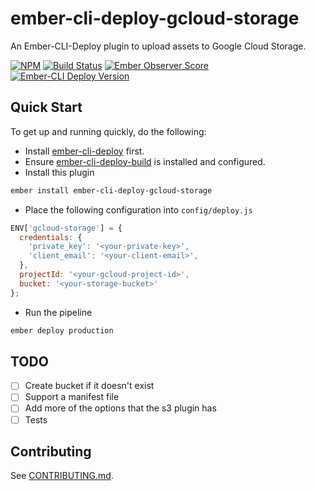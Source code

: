 # ember-cli-deploy-gcloud-storage

An Ember-CLI-Deploy plugin to upload assets to Google Cloud Storage.

[![NPM][npm-badge-img]][npm-badge-link]
[![Build Status][travis-badge]][travis-badge-url]
[![Ember Observer Score][ember-observer-badge]][ember-observer-url]  
[![Ember-CLI Deploy Version][ember-cli-deploy-badge]][ember-cli-deploy-url]

## Quick Start

To get up and running quickly, do the following:

- Install [ember-cli-deploy] first.
- Ensure [ember-cli-deploy-build] is installed and configured.
- Install this plugin

```bash
ember install ember-cli-deploy-gcloud-storage
```

- Place the following configuration into `config/deploy.js`

```javascript
ENV['gcloud-storage'] = {
  credentials: {
    'private_key': '<your-private-key>',
    'client_email': '<your-client-email>',
  },
  projectId: '<your-gcloud-project-id>',
  bucket: '<your-storage-bucket>'
};
```

- Run the pipeline

```bash
ember deploy production
```

## TODO

- [ ] Create bucket if it doesn't exist
- [ ] Support a manifest file
- [ ] Add more of the options that the s3 plugin has
- [ ] Tests

## Contributing

See [CONTRIBUTING.md].


[npm-badge-img]: https://badge.fury.io/js/ember-cli-deploy-gcloud-storage.svg
[npm-badge-link]: http://badge.fury.io/js/ember-cli-deploy-gcloud-storage
[travis-badge]: https://travis-ci.org/knownasilya/ember-cli-deploy-gcloud-storage.svg
[travis-badge-url]: https://travis-ci.org/knownasilya/ember-cli-deploy-gcloud-storage
[ember-observer-badge]: http://emberobserver.com/badges/ember-cli-deploy-gcloud-storage.svg
[ember-observer-url]: http://emberobserver.com/addons/ember-cli-deploy-gcloud-storage
[ember-cli-deploy-badge]: https://ember-cli-deploy.github.io/ember-cli-deploy-version-badges/plugins/ember-cli-deploy-gcloud-storage.svg
[ember-cli-deploy-url]: http://ember-cli-deploy.github.io/ember-cli-deploy-version-badges/
[ember-cli-deploy]: https://github.com/ember-cli-deploy/ember-cli-deploy
[ember-cli-deploy-build]: https://github.com/ember-cli-deploy/ember-cli-deploy-build
[CONTRIBUTING.md]: CONTRIBUTING.md

